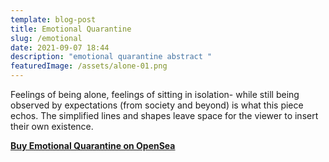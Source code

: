 ```yaml
---
template: blog-post
title: Emotional Quarantine
slug: /emotional
date: 2021-09-07 18:44
description: "emotional quarantine abstract "
featuredImage: /assets/alone-01.png
---
```

Feelings of being alone, feelings of sitting in isolation- while still being observed by expectations (from society and beyond) is what this piece echos. The simplified lines and shapes leave space for the viewer to insert their own existence.

**[Buy Emotional Quarantine on OpenSea](https://opensea.io/assets/0x495f947276749ce646f68ac8c248420045cb7b5e/75511496996509083340559006059282024395904634734945582606826898910648935120897)**